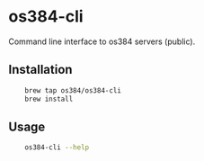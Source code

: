 # os384-cli
Command line interface to os384 servers (public).

## Installation
```zsh
    brew tap os384/os384-cli
    brew install
```

## Usage
```zsh
    os384-cli --help
```


